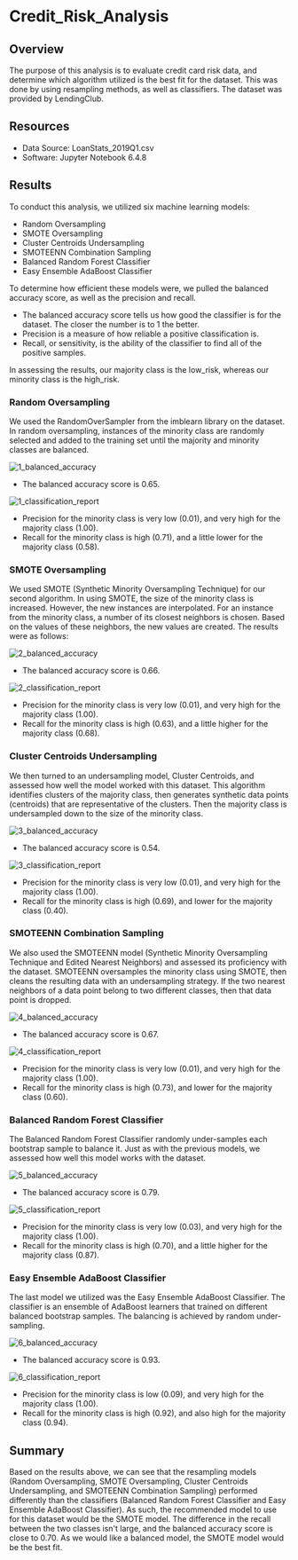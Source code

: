 # Credit_Risk_Analysis
## Overview
The purpose of this analysis is to evaluate credit card risk data, and determine which algorithm utilized is the best fit for the dataset. This was done by using resampling methods, as well as classifiers. The dataset was provided by LendingClub.

## Resources
* Data Source: LoanStats_2019Q1.csv
* Software: Jupyter Notebook 6.4.8

## Results
To conduct this analysis, we utilized six machine learning models:
* Random Oversampling
* SMOTE Oversampling
* Cluster Centroids Undersampling
* SMOTEENN Combination Sampling
* Balanced Random Forest Classifier
* Easy Ensemble AdaBoost Classifier

To determine how efficient these models were, we pulled the balanced accuracy score, as well as the precision and recall.
* The balanced accuracy score tells us how good the classifier is for the dataset. The closer the number is to 1 the better.
* Precision is a measure of how reliable a positive classification is.
* Recall, or sensitivity, is the ability of the classifier to find all of the positive samples.

In assessing the results, our majority class is the low_risk, whereas our minority class is the high_risk.

### Random Oversampling
We used the RandomOverSampler from the imblearn library on the dataset. In random oversampling, instances of the minority class are randomly selected and added to the training set until the majority and minority classes are balanced.

![1_balanced_accuracy](https://user-images.githubusercontent.com/106129195/194686472-e70fd987-bf00-4adf-a1ae-c3280a4c0405.png)

* The balanced accuracy score is 0.65.

![1_classification_report](https://user-images.githubusercontent.com/106129195/194686670-1928d8ae-2a4c-4c45-8270-737c6eb353ab.png)

* Precision for the minority class is very low (0.01), and very high for the majority class (1.00).
* Recall for the minority class is high (0.71), and a little lower for the majority class (0.58).

### SMOTE Oversampling
We used SMOTE (Synthetic Minority Oversampling Technique) for our second algorithm. In using SMOTE, the size of the minority class is increased. However, the new instances are interpolated. For an instance from the minority class, a number of its closest neighbors is chosen. Based on the values of these neighbors, the new values are created. The results were as follows:

![2_balanced_accuracy](https://user-images.githubusercontent.com/106129195/194687048-7987e32e-b1d5-4d25-8fe0-85e70f919b00.png)

* The balanced accuracy score is 0.66.

![2_classification_report](https://user-images.githubusercontent.com/106129195/194687072-63ecd631-1711-4998-a939-83b016fbe236.png)

* Precision for the minority class is very low (0.01), and very high for the majority class (1.00).
* Recall for the minority class is high (0.63), and a little higher for the majority class (0.68).

### Cluster Centroids Undersampling
We then turned to an undersampling model, Cluster Centroids, and assessed how well the model worked with this dataset. This algorithm identifies clusters of the majority class, then generates synthetic data points (centroids) that are representative of the clusters. Then the majority class is undersampled down to the size of the minority class.

![3_balanced_accuracy](https://user-images.githubusercontent.com/106129195/194687198-274cd3cc-a80f-423b-93ad-a46b1a053a78.png)

* The balanced accuracy score is 0.54.

![3_classification_report](https://user-images.githubusercontent.com/106129195/194687226-81e97557-3011-4600-96cc-20e3f86a7b2e.png)

* Precision for the minority class is very low (0.01), and very high for the majority class (1.00).
* Recall for the minority class is high (0.69), and lower for the majority class (0.40).

### SMOTEENN Combination Sampling
We also used the SMOTEENN model (Synthetic Minority Oversampling Technique and Edited Nearest Neighbors) and assessed its proficiency with the dataset. SMOTEENN oversamples the minority class using SMOTE, then cleans the resulting data with an undersampling strategy. If the two nearest neighbors of a data point belong to two different classes, then that data point is dropped.

![4_balanced_accuracy](https://user-images.githubusercontent.com/106129195/194687468-df7491fe-c57b-4dc5-871d-e46e878151ab.png)

* The balanced accuracy score is 0.67.

![4_classification_report](https://user-images.githubusercontent.com/106129195/194687489-e870256d-6afe-4e97-b487-62b97914ef60.png)

* Precision for the minority class is very low (0.01), and very high for the majority class (1.00).
* Recall for the minority class is high (0.73), and lower for the majority class (0.60).

### Balanced Random Forest Classifier
The Balanced Random Forest Classifier randomly under-samples each bootstrap sample to balance it. Just as with the previous models, we assessed how well this model works with the dataset.

![5_balanced_accuracy](https://user-images.githubusercontent.com/106129195/194687777-7c9168fe-f7e4-4086-b948-0ae8a0d95532.png)

* The balanced accuracy score is 0.79.

![5_classification_report](https://user-images.githubusercontent.com/106129195/194687801-199e89d2-b36a-4e7c-8c3f-d2d7866f88d6.png)

* Precision for the minority class is very low (0.03), and very high for the majority class (1.00).
* Recall for the minority class is high (0.70), and a little higher for the majority class (0.87).

### Easy Ensemble AdaBoost Classifier
The last model we utilized was the Easy Ensemble AdaBoost Classifier. The classifier is an ensemble of AdaBoost learners that trained on different balanced bootstrap samples. The balancing is achieved by random under-sampling.

![6_balanced_accuracy](https://user-images.githubusercontent.com/106129195/194687882-61878716-8c4e-4fd6-9b5c-7e15181e826d.png)

* The balanced accuracy score is 0.93.

![6_classification_report](https://user-images.githubusercontent.com/106129195/194687920-60b57855-1443-4324-91bb-df52365b9486.png)

* Precision for the minority class is low (0.09), and very high for the majority class (1.00).
* Recall for the minority class is high (0.92), and also high for the majority class (0.94).

## Summary
Based on the results above, we can see that the resampling models (Random Oversampling, SMOTE Oversampling, Cluster Centroids Undersampling, and SMOTEENN Combination Sampling) performed differently than the classifiers (Balanced Random Forest Classifier and Easy Ensemble AdaBoost Classifier). As such, the recommended model to use for this dataset would be the SMOTE model. The difference in the recall between the two classes isn't large, and the balanced accuracy score is close to 0.70. As we would like a balanced model, the SMOTE model would be the best fit.
